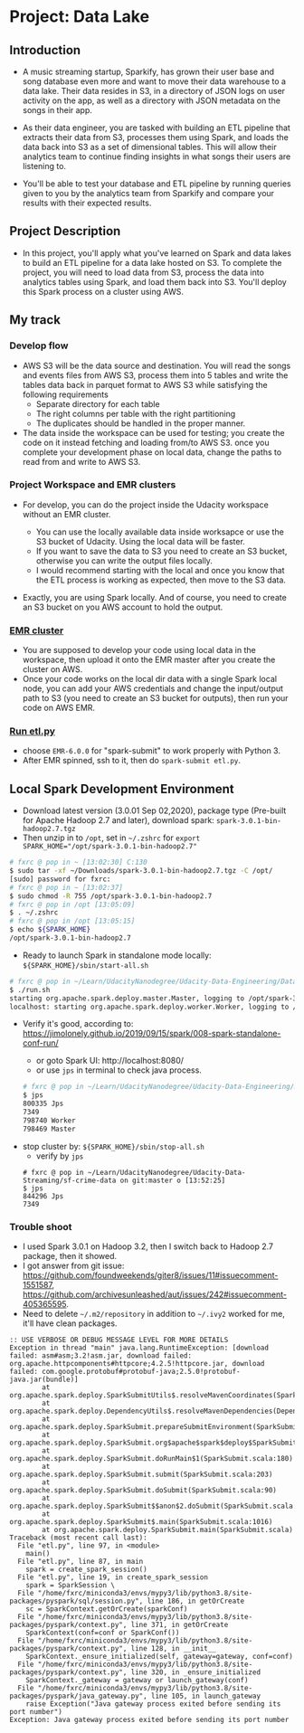 # Project: Data Lake
## Introduction
* A music streaming startup, Sparkify, has grown their user base and song database even more and want to move their data warehouse to a data lake. Their data resides in S3, in a directory of JSON logs on user activity on the app, as well as a directory with JSON metadata on the songs in their app.

* As their data engineer, you are tasked with building an ETL pipeline that extracts their data from S3, processes them using Spark, and loads the data back into S3 as a set of dimensional tables. This will allow their analytics team to continue finding insights in what songs their users are listening to.

* You'll be able to test your database and ETL pipeline by running queries given to you by the analytics team from Sparkify and compare your results with their expected results.

## Project Description
* In this project, you'll apply what you've learned on Spark and data lakes to build an ETL pipeline for a data lake hosted on S3. To complete the project, you will need to load data from S3, process the data into analytics tables using Spark, and load them back into S3. You'll deploy this Spark process on a cluster using AWS.

## My track
### Develop flow
* AWS S3 will be the data source and destination. You will read the songs and events files from AWS S3, process them into 5 tables and write the tables data back in parquet format to AWS S3 while satisfying the following requirements
    - Separate directory for each table
    - The right columns per table with the right partitioning
    - The duplicates should be handled in the proper manner.
* The data inside the workspace can be used for testing; you create the code on it instead fetching and loading from/to AWS S3. once you complete your development phase on local data, change the paths to read from and write to AWS S3.

### Project Workspace and EMR clusters
* For develop, you can do the project inside the Udacity workspace without an EMR cluster.
    * You can use the locally available data inside worksapce or use the S3 bucket of Udacity. Using the local data will be faster.
    * If you want to save the data to S3 you need to create an S3 bucket, otherwise you can write the output files locally.
    * I would recommend starting with the local and once you know that the ETL process is working as expected, then move to the S3 data.

* Exactly, you are using Spark locally. And of course, you need to create an S3 bucket on you AWS account to hold the output.

### [EMR cluster](https://knowledge.udacity.com/questions/307548)
* You are supposed to develop your code using local data in the workspace, then upload it onto the EMR master after you create the cluster on AWS.
* Once your code works on the local dir data with a single Spark local node, you can add your AWS credentials and change the input/output path to S3 (you need to create an S3 bucket for outputs), then run your code on AWS EMR.

### [Run etl.py](https://knowledge.udacity.com/questions/113108)
* choose `EMR-6.0.0` for "spark-submit" to work properly with Python 3.
* After EMR spinned, ssh to it, then do `spark-submit etl.py`.

## Local Spark Development Environment
- Download latest version (3.0.01 Sep 02,2020), package type (Pre-built for Apache Hadoop 2.7 and later), download spark: `spark-3.0.1-bin-hadoop2.7.tgz`
- Then unzip in to `/opt`, set in `~/.zshrc` for `export SPARK_HOME="/opt/spark-3.0.1-bin-hadoop2.7"`

```bash
# fxrc @ pop in ~ [13:02:30] C:130
$ sudo tar -xf ~/Downloads/spark-3.0.1-bin-hadoop2.7.tgz -C /opt/
[sudo] password for fxrc:
# fxrc @ pop in ~ [13:02:37]
$ sudo chmod -R 755 /opt/spark-3.0.1-bin-hadoop2.7
# fxrc @ pop in /opt [13:05:09]
$ . ~/.zshrc
# fxrc @ pop in /opt [13:05:15]
$ echo ${SPARK_HOME}
/opt/spark-3.0.1-bin-hadoop2.7
```

- Ready to launch Spark in standalone mode locally: `${SPARK_HOME}/sbin/start-all.sh`

```bash
# fxrc @ pop in ~/Learn/UdacityNanodegree/Udacity-Data-Engineering/Data-Lake-Spark on git:master x [13:23:45]
$ ./run.sh
starting org.apache.spark.deploy.master.Master, logging to /opt/spark-3.0.0-bin-hadoop2.7/logs/spark-fxrc-org.apache.spark.deploy.master.Master-1-pop.out
localhost: starting org.apache.spark.deploy.worker.Worker, logging to /opt/spark-3.0.0-bin-hadoop2.7/logs/spark-fxrc-org.apache.spark.deploy.worker.Worker-1-pop.out
```

- Verify it's good, according to: https://jimolonely.github.io/2019/09/15/spark/008-spark-standalone-conf-run/
    - or goto Spark UI: http://localhost:8080/
    - or use `jps` in terminal to check java process.

    ```bash
    # fxrc @ pop in ~/Learn/UdacityNanodegree/Udacity-Data-Engineering/Data-Lake-Spark on git:master x [13:24:29]
    $ jps
    800335 Jps
    7349
    798740 Worker
    798469 Master
    ```

* stop cluster by: `${SPARK_HOME}/sbin/stop-all.sh`
    * verify by `jps`
    ```
    # fxrc @ pop in ~/Learn/UdacityNanodegree/Udacity-Data-Streaming/sf-crime-data on git:master o [13:52:25]
    $ jps
    844296 Jps
    7349
    ```

### Trouble shoot
* I used Spark 3.0.1 on Hadoop 3.2, then I switch back to Hadoop 2.7 package, then it showed.
* I got answer from git issue: https://github.com/foundweekends/giter8/issues/11#issuecomment-1551587, https://github.com/archivesunleashed/aut/issues/242#issuecomment-405365595.
* Need to delete `~/.m2/repository` in addition to `~/.ivy2` worked for me, it'll have clean packages.
```
:: USE VERBOSE OR DEBUG MESSAGE LEVEL FOR MORE DETAILS
Exception in thread "main" java.lang.RuntimeException: [download failed: asm#asm;3.2!asm.jar, download failed: org.apache.httpcomponents#httpcore;4.2.5!httpcore.jar, download failed: com.google.protobuf#protobuf-java;2.5.0!protobuf-java.jar(bundle)]
        at org.apache.spark.deploy.SparkSubmitUtils$.resolveMavenCoordinates(SparkSubmit.scala:1389)
        at org.apache.spark.deploy.DependencyUtils$.resolveMavenDependencies(DependencyUtils.scala:54)
        at org.apache.spark.deploy.SparkSubmit.prepareSubmitEnvironment(SparkSubmit.scala:308)
        at org.apache.spark.deploy.SparkSubmit.org$apache$spark$deploy$SparkSubmit$$runMain(SparkSubmit.scala:871)
        at org.apache.spark.deploy.SparkSubmit.doRunMain$1(SparkSubmit.scala:180)
        at org.apache.spark.deploy.SparkSubmit.submit(SparkSubmit.scala:203)
        at org.apache.spark.deploy.SparkSubmit.doSubmit(SparkSubmit.scala:90)
        at org.apache.spark.deploy.SparkSubmit$$anon$2.doSubmit(SparkSubmit.scala:1007)
        at org.apache.spark.deploy.SparkSubmit$.main(SparkSubmit.scala:1016)
        at org.apache.spark.deploy.SparkSubmit.main(SparkSubmit.scala)
Traceback (most recent call last):
  File "etl.py", line 97, in <module>
    main()
  File "etl.py", line 87, in main
    spark = create_spark_session()
  File "etl.py", line 19, in create_spark_session
    spark = SparkSession \
  File "/home/fxrc/miniconda3/envs/mypy3/lib/python3.8/site-packages/pyspark/sql/session.py", line 186, in getOrCreate
    sc = SparkContext.getOrCreate(sparkConf)
  File "/home/fxrc/miniconda3/envs/mypy3/lib/python3.8/site-packages/pyspark/context.py", line 371, in getOrCreate
    SparkContext(conf=conf or SparkConf())
  File "/home/fxrc/miniconda3/envs/mypy3/lib/python3.8/site-packages/pyspark/context.py", line 128, in __init__
    SparkContext._ensure_initialized(self, gateway=gateway, conf=conf)
  File "/home/fxrc/miniconda3/envs/mypy3/lib/python3.8/site-packages/pyspark/context.py", line 320, in _ensure_initialized
    SparkContext._gateway = gateway or launch_gateway(conf)
  File "/home/fxrc/miniconda3/envs/mypy3/lib/python3.8/site-packages/pyspark/java_gateway.py", line 105, in launch_gateway
    raise Exception("Java gateway process exited before sending its port number")
Exception: Java gateway process exited before sending its port number
```